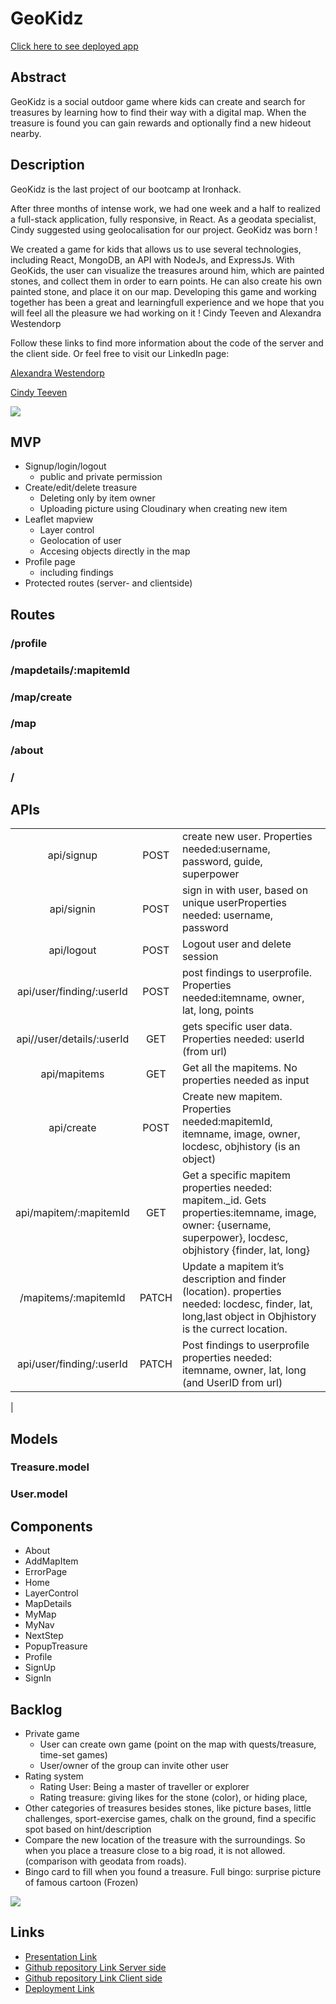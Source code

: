 # **GeoKidz**

[Click here to see deployed app](https://geokidz.herokuapp.com/)

## **Abstract**
GeoKidz is a social outdoor game where kids can create and search for treasures by learning how to find their way with a digital map.
When the treasure is found you can gain rewards and optionally find a new hideout nearby.

## **Description**
GeoKidz is the last project of our bootcamp at Ironhack.

After three months of intense work, we had one week and a half to realized a full-stack application, fully responsive, in React. As a geodata specialist, Cindy suggested using geolocalisation for our project. GeoKidz was born !

We created a game for kids that allows us to use several technologies, including React, MongoDB, an API with NodeJs, and ExpressJs. With GeoKids, the user can visualize the treasures around him, which are painted stones, and collect them in order to earn points. He can also create his own painted stone, and place it on our map. Developing this game and working together has been a great and learningfull experience and we hope that you will feel all the pleasure we had working on it !
Cindy Teeven and Alexandra Westendorp

Follow these links to find more information about the code of the server and the client side.
Or feel free to visit our LinkedIn page:

[Alexandra Westendorp](https://www.linkedin.com/in/alexandra-westendorp/)

[Cindy Teeven](https://www.linkedin.com/in/cindytvn/)

![](https://res.cloudinary.com/snowbird/image/upload/v1615470898/GeoKidz/Landingpage_eufnjm.png)

## **MVP**
- Signup/login/logout
    - public and private permission
- Create/edit/delete treasure
    - Deleting only by item owner
    - Uploading picture using Cloudinary when creating new item
- Leaflet mapview
    - Layer control
    - Geolocation of user
    - Accesing objects directly in the map
- Profile page
    - including findings
- Protected routes (server- and clientside)

## **Routes**
### /profile
### /mapdetails/:mapitemId
### /map/create
### /map
### /about
### /

## **APIs**
|  |   |  |
| :-----: | :-: | :- |
| api/signup | POST | create new user. Properties needed:username, password, guide, superpower  |
| api/signin | POST | sign in with user, based on unique userProperties needed: username, password |
| api/logout | POST | Logout user and delete session |
| api/user/finding/:userId | POST |  post findings to userprofile. Properties needed:itemname, owner, lat, long, points |
| api//user/details/:userId | GET |  gets specific user data. Properties needed: userId (from url) |
| api/mapitems | GET |  Get all the mapitems. No properties needed as input |
| api/create | POST |  Create new mapitem. Properties needed:mapitemId, itemname, image, owner, locdesc, objhistory (is an object) |
| api/mapitem/:mapitemId | GET |  Get a specific mapitem properties needed: mapitem._id. Gets properties:itemname, image, owner: {username, superpower}, locdesc, objhistory {finder, lat, long} |
| /mapitems/:mapitemId | PATCH |  Update a mapitem it’s description and finder (location). properties needed: locdesc, finder, lat, long,last object in Objhistory is the currect location. |
| api/user/finding/:userId | PATCH | Post findings to userprofile properties needed: itemname, owner, lat, long (and UserID from url)
 |


## **Models**
### Treasure.model
### User.model

## **Components**
- About
- AddMapItem
- ErrorPage
- Home
- LayerControl
- MapDetails
- MyMap
- MyNav
- NextStep
- PopupTreasure
- Profile
- SignUp
- SignIn

## **Backlog**
- Private game
    - User can create own game (point on the map with quests/treasure, time-set games)
    - User/owner of the group can invite other user
- Rating system
    - Rating User: Being a master of traveller or explorer
    - Rating treasure: giving likes for the stone (color), or hiding place, 
- Other categories of treasures besides stones, like picture bases, little challenges, sport-exercise games, chalk on the ground, find a specific spot based on hint/description
- Compare the new location of the treasure with the surroundings. So when you place a treasure close to a big road, it is not allowed. (comparison with geodata from roads).
- Bingo card to fill when you found a treasure. Full bingo: surprise picture of famous cartoon (Frozen)

![](https://res.cloudinary.com/snowbird/image/upload/v1615470899/GeoKidz/guides_an4yda.png)

## **Links**
- [Presentation Link](https://slides.com/cindytvn/deck-6e9b1f)
- [Github repository Link Server side](https://github.com/sn0wb1rd/GeoKidz-server)
- [Github repository Link Client side](https://github.com/sn0wb1rd/GeoKidz-client)
- [Deployment Link](https://geokidz.herokuapp.com/)
